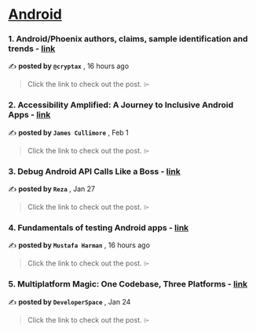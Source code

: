 
<h1><a href=https://medium.com/tag/android/recommended target="_blank" rel="noopener noreferrer">Android</a></h1>
<h3>1. Android/Phoenix authors, claims, sample identification and trends - <a href=https://medium.com/@cryptax/android-phoenix-authors-claims-sample-identification-and-trends-f199cbc9901d?source=tag_recommended_feed---------0-84----------android----------8758d82d_4dc0_4bd0_be19_a16e883f15fc------- target="_blank" rel="noopener noreferrer">link</a></h3>

✍️ **posted by `@cryptax`** <date> , 16 hours ago</date>

<blockquote>Click the link to check out the post. ⌲</blockquote>

<h3>2. Accessibility Amplified: A Journey to Inclusive Android Apps - <a href=https://medium.com/gitconnected/accessibility-amplified-a-journey-to-inclusive-android-apps-120d86b56f56?source=tag_recommended_feed---------1-107----------android----------8758d82d_4dc0_4bd0_be19_a16e883f15fc------- target="_blank" rel="noopener noreferrer">link</a></h3>

✍️ **posted by `James Cullimore`** <date> , Feb 1</date>

<blockquote>Click the link to check out the post. ⌲</blockquote>

<h3>3. Debug Android API Calls Like a Boss - <a href=https://medium.com/proandroiddev/debug-like-a-boss-cracking-the-code-of-android-api-calls-f804be039c5a?source=tag_recommended_feed---------2-85----------android----------8758d82d_4dc0_4bd0_be19_a16e883f15fc------- target="_blank" rel="noopener noreferrer">link</a></h3>

✍️ **posted by `Reza`** <date> , Jan 27</date>

<blockquote>Click the link to check out the post. ⌲</blockquote>

<h3>4. Fundamentals of testing Android apps - <a href=https://medium.com/@harmanmstf/fundamentals-of-testing-android-apps-74ee429c95e4?source=tag_recommended_feed---------3-84----------android----------8758d82d_4dc0_4bd0_be19_a16e883f15fc------- target="_blank" rel="noopener noreferrer">link</a></h3>

✍️ **posted by `Mustafa Harman`** <date> , 16 hours ago</date>

<blockquote>Click the link to check out the post. ⌲</blockquote>

<h3>5. Multiplatform Magic: One Codebase, Three Platforms - <a href=https://medium.com/proandroiddev/exploring-firebase-authentication-in-compose-multiplatform-8a662a30ec8e?source=tag_recommended_feed---------4-107----------android----------8758d82d_4dc0_4bd0_be19_a16e883f15fc------- target="_blank" rel="noopener noreferrer">link</a></h3>

✍️ **posted by `DeveloperSpace`** <date> , Jan 24</date>

<blockquote>Click the link to check out the post. ⌲</blockquote>

